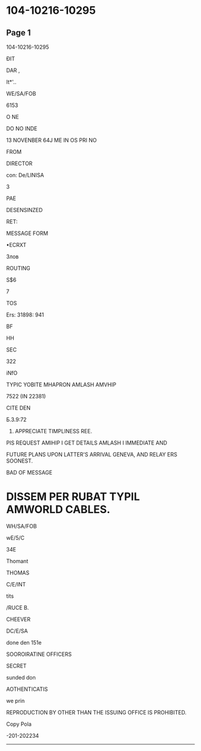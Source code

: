 # 104-10216-10295

## Page 1

104-10216-10295

ĐIT

DAR ,

It*'..

WE/SA/FOB

6153

O NE

DO NO INDE

13 NOVENBER 64J ME IN OS PRI NO

FROM

DIRECTOR

con: De/LINISA

3

PAE

DESENSINZED

RET:

MESSAGE FORM

•ECRXT

Злов

ROUTING

S$6

7

TOS

Ers: 31898: 941

BF

HH

SEC

322

iNfO

TYPIC YOBITE MHAPRON AMLASH AMVHIP

7522 (IN 22381)

CITE DEN

Б.3.9:72

1. APPRECIATE TIMPLINESS REE.

PIS REQUEST AMIHIP I GET DETAILS AMLASH I IMMEDIATE AND

FUTURE PLANS UPON LATTER'S ARRIVAL GENEVA, AND RELAY ERS SOONEST.

BAD OF MESSAGE

# DISSEM PER RUBAT TYPIL AMWORLD CABLES.

WH/SA/FOB

wE/5/C

34Е

Thomant

THOMAS

C/E/INT

tits

/RUCE B.

CHEEVER

DC/E/SA

done den 151e

SOOROIRATINE OFFICERS

SECRET

sunded don

AOTHENTICATIS

we prin

REPRODUCTION BY OTHER THAN THE ISSUING OFFICE IS PROHIBITED.

Copy Pola

-201-202234

---


